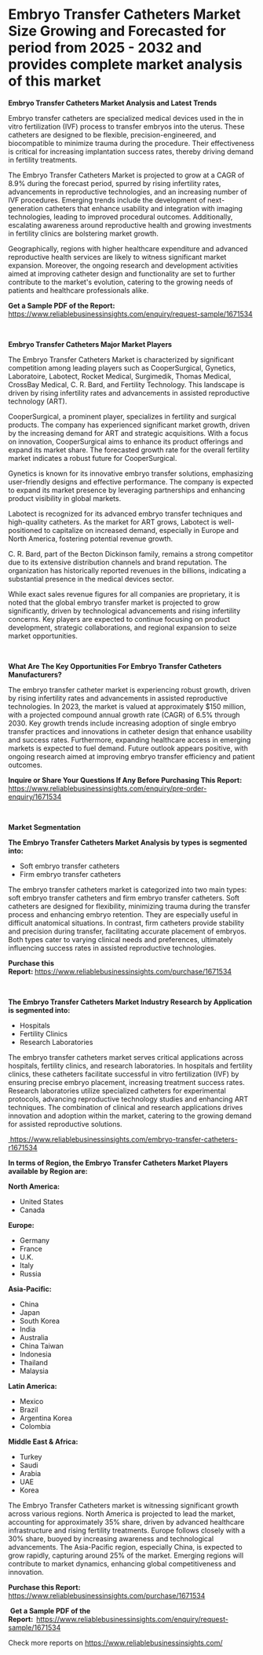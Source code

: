 <p><h1>Embryo Transfer Catheters Market Size Growing and Forecasted for period from 2025 - 2032 and provides complete market analysis of this market</h1></p><p><strong>Embryo Transfer Catheters Market Analysis and Latest Trends</strong></p>
<p><p>Embryo transfer catheters are specialized medical devices used in the in vitro fertilization (IVF) process to transfer embryos into the uterus. These catheters are designed to be flexible, precision-engineered, and biocompatible to minimize trauma during the procedure. Their effectiveness is critical for increasing implantation success rates, thereby driving demand in fertility treatments.</p><p>The Embryo Transfer Catheters Market is projected to grow at a CAGR of 8.9% during the forecast period, spurred by rising infertility rates, advancements in reproductive technologies, and an increasing number of IVF procedures. Emerging trends include the development of next-generation catheters that enhance usability and integration with imaging technologies, leading to improved procedural outcomes. Additionally, escalating awareness around reproductive health and growing investments in fertility clinics are bolstering market growth.</p><p>Geographically, regions with higher healthcare expenditure and advanced reproductive health services are likely to witness significant market expansion. Moreover, the ongoing research and development activities aimed at improving catheter design and functionality are set to further contribute to the market's evolution, catering to the growing needs of patients and healthcare professionals alike.</p></p>
<p><strong>Get a Sample PDF of the Report:&nbsp;</strong> <a href="https://www.reliablebusinessinsights.com/enquiry/request-sample/1671534?utm_campaign=2638&utm_medium=2&utm_source=Github&utm_content=ia&utm_term=03032025&utm_id=embryo-transfer-catheters">https://www.reliablebusinessinsights.com/enquiry/request-sample/1671534</a></p>
<p>&nbsp;</p>
<p><strong>Embryo Transfer Catheters Major Market Players</strong></p>
<p><p>The Embryo Transfer Catheters Market is characterized by significant competition among leading players such as CooperSurgical, Gynetics, Laboratoire, Labotect, Rocket Medical, Surgimedik, Thomas Medical, CrossBay Medical, C. R. Bard, and Fertility Technology. This landscape is driven by rising infertility rates and advancements in assisted reproductive technology (ART).</p><p>CooperSurgical, a prominent player, specializes in fertility and surgical products. The company has experienced significant market growth, driven by the increasing demand for ART and strategic acquisitions. With a focus on innovation, CooperSurgical aims to enhance its product offerings and expand its market share. The forecasted growth rate for the overall fertility market indicates a robust future for CooperSurgical.</p><p>Gynetics is known for its innovative embryo transfer solutions, emphasizing user-friendly designs and effective performance. The company is expected to expand its market presence by leveraging partnerships and enhancing product visibility in global markets. </p><p>Labotect is recognized for its advanced embryo transfer techniques and high-quality catheters. As the market for ART grows, Labotect is well-positioned to capitalize on increased demand, especially in Europe and North America, fostering potential revenue growth.</p><p>C. R. Bard, part of the Becton Dickinson family, remains a strong competitor due to its extensive distribution channels and brand reputation. The organization has historically reported revenues in the billions, indicating a substantial presence in the medical devices sector.</p><p>While exact sales revenue figures for all companies are proprietary, it is noted that the global embryo transfer market is projected to grow significantly, driven by technological advancements and rising infertility concerns. Key players are expected to continue focusing on product development, strategic collaborations, and regional expansion to seize market opportunities.</p></p>
<p>&nbsp;</p>
<p><strong>What Are The Key Opportunities For Embryo Transfer Catheters Manufacturers?</strong></p>
<p><p>The embryo transfer catheter market is experiencing robust growth, driven by rising infertility rates and advancements in assisted reproductive technologies. In 2023, the market is valued at approximately $150 million, with a projected compound annual growth rate (CAGR) of 6.5% through 2030. Key growth trends include increasing adoption of single embryo transfer practices and innovations in catheter design that enhance usability and success rates. Furthermore, expanding healthcare access in emerging markets is expected to fuel demand. Future outlook appears positive, with ongoing research aimed at improving embryo transfer efficiency and patient outcomes.</p></p>
<p><strong>Inquire or Share Your Questions If Any Before Purchasing This Report:</strong> <a href="https://www.reliablebusinessinsights.com/enquiry/pre-order-enquiry/1671534?utm_campaign=2638&utm_medium=2&utm_source=Github&utm_content=ia&utm_term=03032025&utm_id=embryo-transfer-catheters">https://www.reliablebusinessinsights.com/enquiry/pre-order-enquiry/1671534</a></p>
<p>&nbsp;</p>
<p><strong>Market Segmentation</strong></p>
<p><strong>The Embryo Transfer Catheters Market Analysis by types is segmented into:</strong></p>
<p><ul><li>Soft embryo transfer catheters</li><li>Firm embryo transfer catheters</li></ul></p>
<p><p>The embryo transfer catheters market is categorized into two main types: soft embryo transfer catheters and firm embryo transfer catheters. Soft catheters are designed for flexibility, minimizing trauma during the transfer process and enhancing embryo retention. They are especially useful in difficult anatomical situations. In contrast, firm catheters provide stability and precision during transfer, facilitating accurate placement of embryos. Both types cater to varying clinical needs and preferences, ultimately influencing success rates in assisted reproductive technologies.</p></p>
<p><strong>Purchase this Report:&nbsp;</strong><a href="https://www.reliablebusinessinsights.com/purchase/1671534?utm_campaign=2638&utm_medium=2&utm_source=Github&utm_content=ia&utm_term=03032025&utm_id=embryo-transfer-catheters">https://www.reliablebusinessinsights.com/purchase/1671534</a></p>
<p>&nbsp;</p>
<p><strong>The Embryo Transfer Catheters Market Industry Research by Application is segmented into:</strong></p>
<p><ul><li>Hospitals</li><li>Fertility Clinics</li><li>Research Laboratories</li></ul></p>
<p><p>The embryo transfer catheters market serves critical applications across hospitals, fertility clinics, and research laboratories. In hospitals and fertility clinics, these catheters facilitate successful in vitro fertilization (IVF) by ensuring precise embryo placement, increasing treatment success rates. Research laboratories utilize specialized catheters for experimental protocols, advancing reproductive technology studies and enhancing ART techniques. The combination of clinical and research applications drives innovation and adoption within the market, catering to the growing demand for assisted reproductive solutions.</p></p>
<p><a href="https://www.reliablebusinessinsights.com/embryo-transfer-catheters-r1671534?utm_campaign=2638&utm_medium=2&utm_source=Github&utm_content=ia&utm_term=03032025&utm_id=embryo-transfer-catheters">&nbsp;https://www.reliablebusinessinsights.com/embryo-transfer-catheters-r1671534</a></p>
<p><strong>In terms of Region, the Embryo Transfer Catheters Market Players available by Region are:</strong></p>
<p>
    <p> <strong> North America: </strong>
        <ul>
            <li>United States</li>
            <li>Canada</li>
        </ul>
        </p> 
    <p> <strong> Europe: </strong>
        <ul>
            <li>Germany</li>
            <li>France</li>
            <li>U.K.</li>
            <li>Italy</li>
            <li>Russia</li>
        </ul>
        </p> 
    <p> <strong> Asia-Pacific: </strong>
        <ul>
            <li>China</li>
            <li>Japan</li>
            <li>South Korea</li>
            <li>India</li>
            <li>Australia</li>
            <li>China Taiwan</li>
            <li>Indonesia</li>
            <li>Thailand</li>
            <li>Malaysia</li>
        </ul>
        </p> 
    <p> <strong> Latin America: </strong>
        <ul>
            <li>Mexico</li>
            <li>Brazil</li>
            <li>Argentina Korea</li>
            <li>Colombia</li>
        </ul>
        </p> 
    <p> <strong> Middle East & Africa: </strong>
        <ul>
            <li>Turkey</li>
            <li>Saudi</li>
            <li>Arabia</li>
            <li>UAE</li>
            <li>Korea</li>
        </ul>
    </p>
    </p>
<p><p>The Embryo Transfer Catheters market is witnessing significant growth across various regions. North America is projected to lead the market, accounting for approximately 35% share, driven by advanced healthcare infrastructure and rising fertility treatments. Europe follows closely with a 30% share, buoyed by increasing awareness and technological advancements. The Asia-Pacific region, especially China, is expected to grow rapidly, capturing around 25% of the market. Emerging regions will contribute to market dynamics, enhancing global competitiveness and innovation.</p></p>
<p><strong>Purchase this Report: </strong><a href="https://www.reliablebusinessinsights.com/purchase/1671534?utm_campaign=2638&utm_medium=2&utm_source=Github&utm_content=ia&utm_term=03032025&utm_id=embryo-transfer-catheters">https://www.reliablebusinessinsights.com/purchase/1671534</a></p>
<p>&nbsp;<strong>Get a Sample PDF of the Report:&nbsp;&nbsp;</strong><a href="https://www.reliablebusinessinsights.com/enquiry/request-sample/1671534?utm_campaign=2638&utm_medium=2&utm_source=Github&utm_content=ia&utm_term=03032025&utm_id=embryo-transfer-catheters">https://www.reliablebusinessinsights.com/enquiry/request-sample/1671534</a></p>
<p><strong></strong></p>
<p>Check more reports on <a href="https://www.reliablebusinessinsights.com/?utm_campaign=2638&utm_medium=2&utm_source=Github&utm_content=ia&utm_term=03032025&utm_id=embryo-transfer-catheters">https://www.reliablebusinessinsights.com/</a></p>